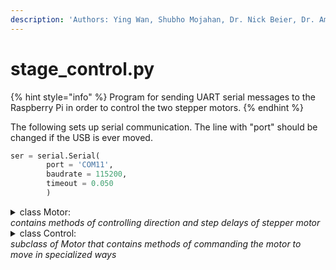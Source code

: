 ```yaml
---
description: 'Authors: Ying Wan, Shubho Mojahan, Dr. Nick Beier, Dr. Amina Hussein'
---
```


# stage\_control.py

{% hint style="info" %}
Program for sending UART serial messages to the Raspberry Pi in order to control the two stepper motors.
{% endhint %}

The following sets up serial communication. The line with "port" should be changed if the USB is ever moved.

```python
ser = serial.Serial(
        port = 'COM11', 
        baudrate = 115200, 
        timeout = 0.050
        )
```

<details>

<summary>class Motor:<br><em>contains methods of controlling direction and step delays of stepper motor</em></summary>

**Attributes:**\
&#x20;   • min (int vector) : Start stop limit.\
&#x20;   • max (int vector) : End stop limit.\
&#x20;   • dir (int vector) : Direction to move motor in. 1 for forward and 0 for reverse.\
&#x20;   • coord (float vector) : Coordinate location of stage in mm.\
&#x20;   • home (float vector) : Coordinate location of home.\
&#x20;   • gpio\_dir (int vector) : GPIO pins corresponding to x and y direction, respectively.\
&#x20;   • gpio\_step (int vector) : GPIO pins corresponding to x and y step, respectively.\
&#x20;   __    \
_Note: edit gpio\_dir and gpio\_step if using different connections._\
_Note: in all size 2 vectors, the first number (index 0) is for the x-axis and the second number (index 1) is for y_

**set\_dir**\
Sets direction value and configures the motor to travel in set direction.\
Parameters:\
&#x20;   • dir (int vector) : Direction of travel. 1 for forward and 0 or reverse.\
&#x20;   • axis (int) : The axis being manipulated. 0 for x and 1 for y.

**update\_coord**\
****Counts the number of steps taken to get the new absolute location of stage.\
Parameters:\
&#x20;   • dist (float) : Distance (in mm) of the step taken.\
&#x20;   • axis (int) : Indexes into a list where 0 is the x-axis and 1 is the y-axis.

**step\_dist**\
Communicates with the Raspberry Pi (via serial communication) to take a step of length mm\_dist in direction dir.\
Parameters:\
&#x20;   • mm\_dist (float) : Distance in mm of the desired step\
&#x20;   • dir (int) : Direction of travel. 0 for reverse and 1 for forward.\
&#x20;   • axis (int) : Indexes into a list where 0 is the x-axis and 1 is the y-axis.

</details>

<details>

<summary>class Control:<br><em>subclass of Motor that contains methods of commanding the motor to move in specialized ways</em></summary>

**left**\
Takes a step of length 1 mm left (reverse in the x-axis).\
Parameters:\
&#x20;   • inst : Instance of the Motor class\
&#x20;   • dist (float) : Distance of travel.

**right**\
Takes a step of length 1 mm right (forward __ in the x-axis). \
Parameters:\
&#x20;   • inst : Instance of the Motor class\
&#x20;   • dist (float) : Distance of travel.

**up**\
Takes a step of length 1 mm up (reverse in the y-axis). \
Parameters:\
&#x20;   • inst : Instance of the Motor class\
&#x20;   • dist (float) : Distance of travel.

**down**\
Takes a step of length 1 mm down (reverse __ in the y-axis). \
Parameters:\
&#x20;   • inst : Instance of the Motor class\
&#x20;   • dist (float) : Distance of travel.

**return\_home**\
Calculates distance from the stage's current location to home. Then moves to home based on distance.\
Parameters:\
&#x20;   • inst: Instance of the Motor class.

</details>
